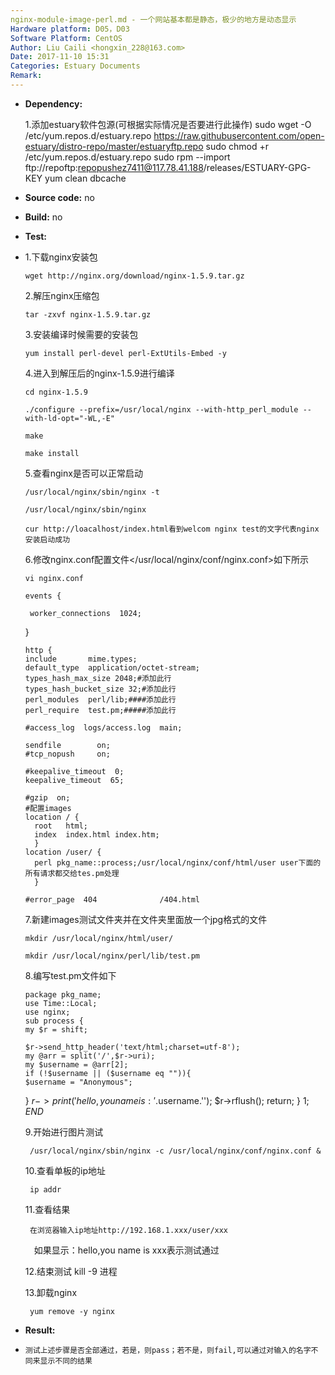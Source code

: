 ```yaml
---
nginx-module-image-perl.md - 一个网站基本都是静态，极少的地方是动态显示
Hardware platform: D05，D03
Software Platform: CentOS
Author: Liu Caili <hongxin_228@163.com>
Date: 2017-11-10 15:31
Categories: Estuary Documents
Remark:
---
```

- **Dependency:**

    1.添加estuary软件包源(可根据实际情况是否要进行此操作)
       sudo wget -O /etc/yum.repos.d/estuary.repo https://raw.githubusercontent.com/open-estuary/distro-repo/master/estuaryftp.repo
       sudo chmod +r /etc/yum.repos.d/estuary.repo
       sudo rpm --import ftp://repoftp:repopushez7411@117.78.41.188/releases/ESTUARY-GPG-KEY
       yum clean dbcache

- **Source code:**
    no

- **Build:**
    no

- **Test:**
-
    1.下载nginx安装包

      wget http://nginx.org/download/nginx-1.5.9.tar.gz

    2.解压nginx压缩包

      tar -zxvf nginx-1.5.9.tar.gz

    3.安装编译时候需要的安装包

      yum install perl-devel perl-ExtUtils-Embed -y

    4.进入到解压后的nginx-1.5.9进行编译

      cd nginx-1.5.9

      ./configure --prefix=/usr/local/nginx --with-http_perl_module --with-ld-opt="-WL,-E"

      make

      make install

    5.查看nginx是否可以正常启动

      /usr/local/nginx/sbin/nginx -t

      /usr/local/nginx/sbin/nginx

      cur http://loacalhost/index.html看到welcom nginx test的文字代表nginx安装启动成功

    6.修改nginx.conf配置文件</usr/local/nginx/conf/nginx.conf>如下所示

      vi nginx.conf

      events {

       worker_connections  1024;
     }


      http {
      include       mime.types;
      default_type  application/octet-stream;
      types_hash_max_size 2048;#添加此行
      types_hash_bucket_size 32;#添加此行
      perl_modules  perl/lib;####添加此行
      perl_require  test.pm;#####添加此行

      #access_log  logs/access.log  main;

      sendfile        on;
      #tcp_nopush     on;

      #keepalive_timeout  0;
      keepalive_timeout  65;

      #gzip  on;
      #配置images
      location / {
        root   html;
        index  index.html index.htm;
        }
      location /user/ {
        perl pkg_name::process;/usr/local/nginx/conf/html/user user下面的所有请求都交给tes.pm处理
        }

      #error_page  404              /404.html

    7.新建images测试文件夹并在文件夹里面放一个jpg格式的文件

      mkdir /usr/local/nginx/html/user/

      mkdir /usr/local/nginx/perl/lib/test.pm

    8.编写test.pm文件如下

      package pkg_name;
      use Time::Local;
      use nginx;
      sub process {
      my $r = shift;

      $r->send_http_header('text/html;charset=utf-8');
      my @arr = split('/',$r->uri);
      my $username = @arr[2];
      if (!$username || ($username eq "")){
      $username = "Anonymous";
     }
      $r->print('hello,you name is :'.$username.'');
      $r->rflush();
      return;
    }
    1;
    _END_


    9.开始进行图片测试

       /usr/local/nginx/sbin/nginx -c /usr/local/nginx/conf/nginx.conf &

    10.查看单板的ip地址

       ip addr

    11.查看结果

       在浏览器输入ip地址http://192.168.1.xxx/user/xxx 

     　如果显示：hello,you name is xxx表示测试通过

    12.结束测试
       kill -9 进程

    13.卸载nginx

       yum remove -y nginx

- **Result:**
-
      测试上述步骤是否全部通过，若是，则pass；若不是，则fail,可以通过对输入的名字不同来显示不同的结果
